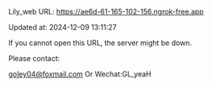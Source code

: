 Lily_web URL: https://ae6d-61-165-102-156.ngrok-free.app

Updated at: 2024-12-09 13:11:27

If you cannot open this URL, the server might be down.

Please contact: 

goley04@foxmail.com Or Wechat:GL_yeaH